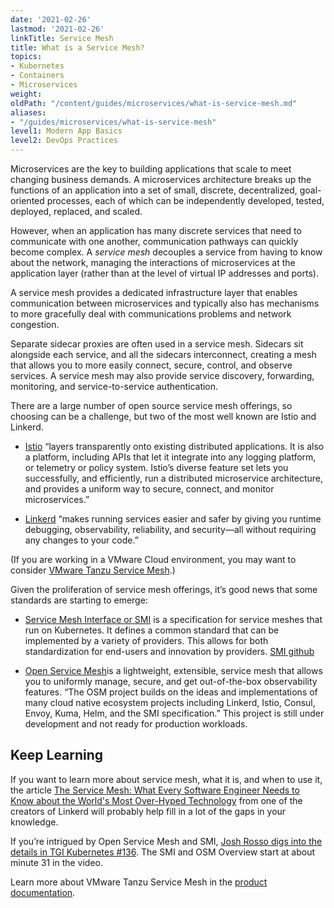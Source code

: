 ```yaml
---
date: '2021-02-26'
lastmod: '2021-02-26'
linkTitle: Service Mesh
title: What is a Service Mesh?
topics:
- Kubernetes
- Containers
- Microservices
weight:
oldPath: "/content/guides/microservices/what-is-service-mesh.md"
aliases:
- "/guides/microservices/what-is-service-mesh"
level1: Modern App Basics
level2: DevOps Practices
---
```


Microservices are the key to building applications that scale to meet changing business demands. A microservices architecture breaks up the functions of an application into a set of small, discrete, decentralized, goal-oriented processes, each of which can be independently developed, tested, deployed, replaced, and scaled. 

However, when an application has many discrete services that need to communicate with one another, communication pathways can quickly become complex. A *service mesh* decouples a service from having to know about the network, managing the interactions of microservices at the application layer (rather than at the level of virtual IP addresses and ports). 

A service mesh provides a dedicated infrastructure layer that enables communication between microservices and typically also has mechanisms to more gracefully deal with communications problems and network congestion. 

Separate sidecar proxies are often used in a service mesh. Sidecars sit alongside each service, and all the sidecars interconnect, creating a mesh that allows you to  more easily connect, secure, control, and observe services. A service mesh may also provide service discovery, forwarding, monitoring, and service-to-service authentication.

There are a large number of open source service mesh offerings, so choosing can be a challenge, but two of the most well known are Istio and Linkerd. 

* [Istio](https://istio.io/) “layers transparently onto existing distributed applications. It is also a platform, including APIs that let it integrate into any logging platform, or telemetry or policy system. Istio’s diverse feature set lets you successfully, and efficiently, run a distributed microservice architecture, and provides a uniform way to secure, connect, and monitor microservices.” 

 * [Linkerd](https://linkerd.io) “makes running services easier and safer by giving you runtime debugging, observability, reliability, and security—all without requiring any changes to your code.” 

(If you are working in a VMware Cloud environment, you may want to consider  [VMware Tanzu Service Mesh](https://tanzu.vmware.com/service-mesh).)

Given the proliferation of service mesh offerings, it’s good news that some standards are starting to emerge:

* [Service Mesh Interface or SMI](https://smi-spec.io) is a specification for service meshes that run on Kubernetes. It defines a common standard that can be implemented by a variety of providers. This allows for both standardization for end-users and innovation by providers. [SMI github](https://github.com/servicemeshinterface/smi-spec)

* [Open Service Mesh](https://openservicemesh.io)is a lightweight, extensible, service mesh that allows you to uniformly manage, secure, and get out-of-the-box observability features. “The OSM project builds on the ideas and implementations of many cloud native ecosystem projects including Linkerd, Istio, Consul, Envoy, Kuma, Helm, and the SMI specification.” This project is still under development and not ready for production workloads.

## Keep Learning
If you want to learn more about service mesh, what it is, and when to use it, the article [The Service Mesh: What Every Software Engineer Needs to Know about the World's Most Over-Hyped Technology](https://buoyant.io/service-mesh-manifesto/) from one of the creators of Linkerd will probably help fill in a lot of the gaps in your knowledge.

If you’re intrigued by Open Service Mesh and SMI, [Josh Rosso digs into the details in TGI Kubernetes #136](https://github.com/vmware-tanzu/tgik/tree/master/episodes/136). The SMI and OSM Overview start at about minute 31 in the video. 

Learn more about VMware Tanzu Service Mesh in the [product documentation](https://docs.vmware.com/en/VMware-Tanzu-Service-Mesh/index.html).
